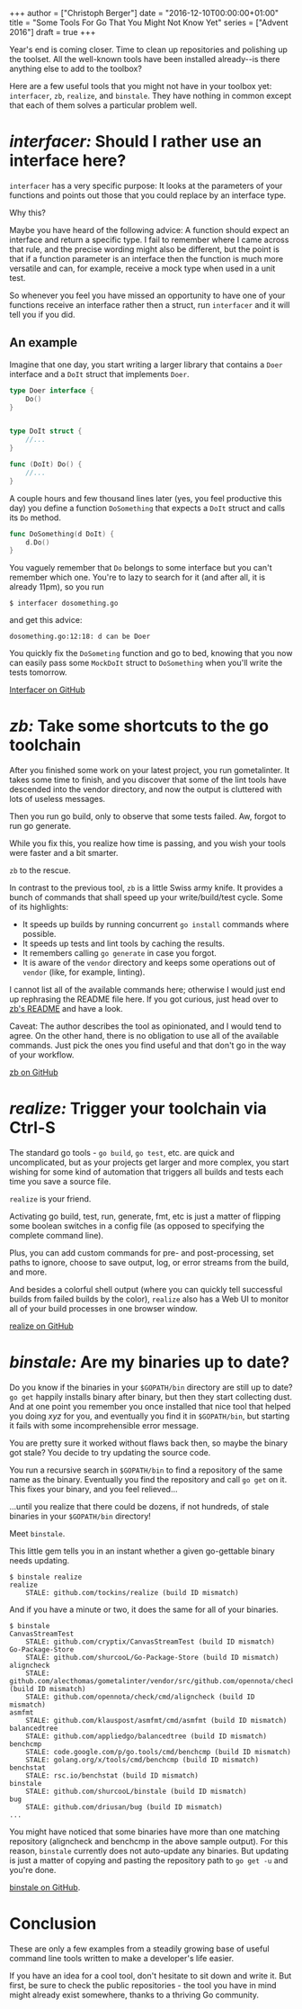 +++
author = ["Christoph Berger"]
date = "2016-12-10T00:00:00+01:00"
title = "Some Tools For Go That You Might Not Know Yet"
series = ["Advent 2016"]
draft = true
+++

Year's end is coming closer. Time to clean up repositories and 
polishing up the toolset. All the well-known tools have been installed
already--is there anything else to add to the toolbox?

Here are a few useful tools that you might not have in your toolbox yet:
`interfacer`, `zb`, `realize`, and `binstale`. They have nothing in
common except that each of them solves a particular problem well. 



# *interfacer:* Should I rather use an interface here?

`interfacer` has a very specific
purpose: It looks at the parameters of your functions and points out
those that you could replace by an interface type. 

Why this? 

Maybe you have heard of the following advice: A function should expect
an interface and return a specific type. I fail to remember where I came
across that rule, and the precise wording might also be different, but
the point is that if a function parameter is an interface then the
function is much more versatile and can, for example, receive a mock
type when used in a unit test. 

So whenever you feel you have missed an opportunity to have one of your
functions receive an interface rather then a struct, run `interfacer` 
and it will tell you if you did.

## An example

Imagine that one day, you start writing a larger library that contains a
`Doer` interface and a `DoIt` struct that implements `Doer`.  


```go 
type Doer interface { 
	Do() 
}


type DoIt struct {
	//...	
}

func (DoIt) Do() {
	//...
}
```

A couple hours and few thousand lines later (yes, you feel productive 
this day) you define a function `DoSomething` that expects a `DoIt` 
struct and calls its `Do` method.

```go 
func DoSomething(d DoIt) {
	d.Do()
}
```

You vaguely remember that `Do` belongs to some interface but you can't 
remember which one. You're to lazy to search for it (and after all, 
it is already 11pm), so you run 

    $ interfacer dosomething.go

and get this advice:

    dosomething.go:12:18: d can be Doer

You quickly fix the `DoSometing` function and go to bed, knowing that
you now can easily pass some `MockDoIt` struct to `DoSomething` when
you'll write the tests tomorrow.

[Interfacer on GitHub](https://github.com/mvdan/interfacer/)


# *zb:* Take some shortcuts to the go toolchain

After you finished some work on your latest project, you run
gometalinter. It takes some time to finish, and you discover that some
of the lint tools have descended into the vendor directory, and now the
output is cluttered with lots of useless messages.

Then you run go build, only to observe that some tests failed. Aw,
forgot to run go generate.

While you fix this, you realize how time is passing, and you wish your
tools were faster and a bit smarter.

`zb` to the rescue.

In contrast to the previous tool, `zb` is a little Swiss army knife.
It provides a bunch of commands that shall speed up your 
write/build/test cycle. Some of its highlights:

* It speeds up builds by running concurrent `go install` commands where
possible.
* It speeds up tests and lint tools by caching the results.
* It remembers calling `go generate` in case you forgot.
* It is aware of the `vendor` directory and keeps some operations
out of `vendor` (like, for example, linting). 

I cannot list all of the available commands here; otherwise I would just
end up rephrasing the README file here. If you got curious, just head
over to [zb's README](https://github.com/joshuarubin/zb/blob/master/README.md) 
and have a look.

Caveat: The author describes the tool as opinionated, and I would
tend to agree. On the other hand, there is no obligation to use 
all of the available commands. Just pick the ones you find useful and
that don't go in the way of your workflow.

[zb on GitHub](https://github.com/joshuarubin/zb)

# *realize:* Trigger your toolchain via Ctrl-S

The standard go tools - `go build`, `go test`, etc. are quick and
uncomplicated, but as your projects get larger and more complex, you
start wishing for some kind of automation that triggers all builds and
tests each time you save a source file.

`realize` is your friend. 

Activating go build, test, run, generate, fmt, etc is just a matter of
flipping some boolean switches in a config file (as opposed to
specifying the complete command line). 

Plus, you can add custom commands for pre- and post-processing, set
paths to ignore, choose to save output, log, or error streams from the
build, and more. 

And besides a colorful shell output (where you can quickly tell
successful builds from failed builds by the color), `realize` also has a
Web UI to monitor all of your build processes in one browser window.

[realize on GitHub](https://github.com/tockins/realize) 


# *binstale:* Are my binaries up to date?

Do you know if the binaries in your `$GOPATH/bin` directory are still up
to date? `go get` happily installs binary after binary, but then they
start collecting dust. And at one point you remember you once installed
that nice tool that helped you doing *xyz* for you, and eventually you
find it in `$GOPATH/bin`, but starting it fails with some
incomprehensible error message. 

You are pretty sure it worked without flaws back then, so maybe the
binary got stale? You decide to try updating the source code.

You run a recursive search in `$GOPATH/bin` to find a repository of
the same name as the binary. Eventually you find the repository and
call `go get` on it. This fixes your binary, and you feel relieved...

...until you realize that there could be dozens, if not hundreds, of 
stale binaries in your `$GOPATH/bin` directory!

Meet `binstale`.

This little gem tells you in an instant whether a given go-gettable 
binary needs updating. 

    $ binstale realize
	realize
		STALE: github.com/tockins/realize (build ID mismatch)

And if you have a minute or two, it does the same for all of your 
binaries. 

	$ binstale
	CanvasStreamTest
		STALE: github.com/cryptix/CanvasStreamTest (build ID mismatch)
	Go-Package-Store
		STALE: github.com/shurcooL/Go-Package-Store (build ID mismatch)
	aligncheck
		STALE: github.com/alecthomas/gometalinter/vendor/src/github.com/opennota/check/cmd/aligncheck (build ID mismatch)
		STALE: github.com/opennota/check/cmd/aligncheck (build ID mismatch)
	asmfmt
		STALE: github.com/klauspost/asmfmt/cmd/asmfmt (build ID mismatch)
	balancedtree
		STALE: github.com/appliedgo/balancedtree (build ID mismatch)
	benchcmp
		STALE: code.google.com/p/go.tools/cmd/benchcmp (build ID mismatch)
		STALE: golang.org/x/tools/cmd/benchcmp (build ID mismatch)
	benchstat
		STALE: rsc.io/benchstat (build ID mismatch)
	binstale
		STALE: github.com/shurcooL/binstale (build ID mismatch)
	bug
		STALE: github.com/driusan/bug (build ID mismatch)
	...

You might have noticed that some binaries have more than one 
matching repository (aligncheck and benchcmp in the above
sample output). For this reason, `binstale` currently does not
auto-update any binaries. But updating is just a matter of copying 
and pasting the repository path to `go get -u` and you're done.

[binstale on GitHub](https://github.com/shurcooL/binstale). 


# Conclusion

These are only a few examples from a steadily growing base of 
useful command line tools written to make a developer's life 
easier.

If you have an idea for a cool tool, don't hesitate to sit down and
write it. But first, be sure to check the public repositories - 
the tool you have in mind might already exist somewhere, thanks to
a thriving Go community.

